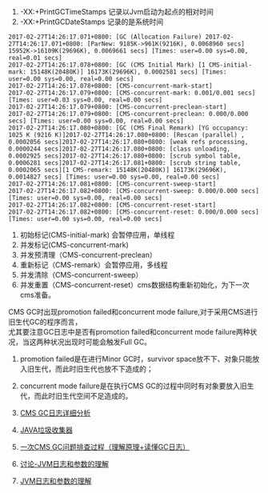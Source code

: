 
1. -XX:+PrintGCTimeStamps 记录以Jvm启动为起点的相对时间   
2. -XX:+PrintGCDateStamps 记录的是系统时间

```
2017-02-27T14:26:17.071+0800: [GC (Allocation Failure) 2017-02-27T14:26:17.071+0800: [ParNew: 9185K->961K(9216K), 0.0068960 secs] 15952K->16109K(29696K), 0.0069661 secs] [Times: user=0.00 sys=0.00, real=0.01 secs] 
2017-02-27T14:26:17.078+0800: [GC (CMS Initial Mark) [1 CMS-initial-mark: 15148K(20480K)] 16173K(29696K), 0.0002581 secs] [Times: user=0.00 sys=0.00, real=0.00 secs] 
2017-02-27T14:26:17.078+0800: [CMS-concurrent-mark-start]
2017-02-27T14:26:17.079+0800: [CMS-concurrent-mark: 0.001/0.001 secs] [Times: user=0.03 sys=0.00, real=0.00 secs] 
2017-02-27T14:26:17.079+0800: [CMS-concurrent-preclean-start]
2017-02-27T14:26:17.079+0800: [CMS-concurrent-preclean: 0.000/0.000 secs] [Times: user=0.00 sys=0.00, real=0.00 secs] 
2017-02-27T14:26:17.080+0800: [GC (CMS Final Remark) [YG occupancy: 1025 K (9216 K)]2017-02-27T14:26:17.080+0800: [Rescan (parallel) , 0.0002056 secs]2017-02-27T14:26:17.080+0800: [weak refs processing, 0.0000244 secs]2017-02-27T14:26:17.080+0800: [class unloading, 0.0002925 secs]2017-02-27T14:26:17.080+0800: [scrub symbol table, 0.0006281 secs]2017-02-27T14:26:17.081+0800: [scrub string table, 0.0002065 secs][1 CMS-remark: 15148K(20480K)] 16173K(29696K), 0.0014827 secs] [Times: user=0.00 sys=0.00, real=0.00 secs] 
2017-02-27T14:26:17.081+0800: [CMS-concurrent-sweep-start]
2017-02-27T14:26:17.082+0800: [CMS-concurrent-sweep: 0.000/0.000 secs] [Times: user=0.00 sys=0.00, real=0.00 secs] 
2017-02-27T14:26:17.082+0800: [CMS-concurrent-reset-start]
2017-02-27T14:26:17.082+0800: [CMS-concurrent-reset: 0.000/0.000 secs] [Times: user=0.00 sys=0.00, real=0.00 secs] 
```
>
1. 初始标记(CMS-initial-mark) 会暂停应用，单线程
2. 并发标记(CMS-concurrent-mark)
3. 并发预清理（CMS-concurrent-preclean）
4. 重新标记（CMS-remark）会暂停应用，多线程
5. 并发清除（CMS-concurrent-sweep）
6. 并发重置（CMS-concurrent-reset）cms数据结构重新初始化，为下一次cms准备。


CMS GC时出现promotion failed和concurrent mode failure,对于采用CMS进行旧生代GC的程序而言，   
尤其要注意GC日志中是否有promotion failed和concurrent mode failure两种状况，当这两种状况出现时可能会触发Full GC。
>
1. promotion failed是在进行Minor GC时，survivor space放不下、对象只能放入旧生代，而此时旧生代也放不下造成的；
2. concurrent mode failure是在执行CMS GC的过程中同时有对象要放入旧生代，而此时旧生代空间不足造成的。



1. [CMS GC日志详细分析](http://blog.csdn.net/a417930422/article/details/16948933)   
2. [JAVA垃圾收集器](http://blog.csdn.net/ffm83/article/category/2845293)
3. [一次CMS GC问题排查过程（理解原理+读懂GC日志）](http://itindex.net/detail/47030-cms-gc-%E9%97%AE%E9%A2%98)
4. [讨论-JVM日志和参数的理解](http://hllvm.group.iteye.com/group/topic/34182)
5. [JVM日志和参数的理解](http://hot66hot.iteye.com/blog/2075819)
